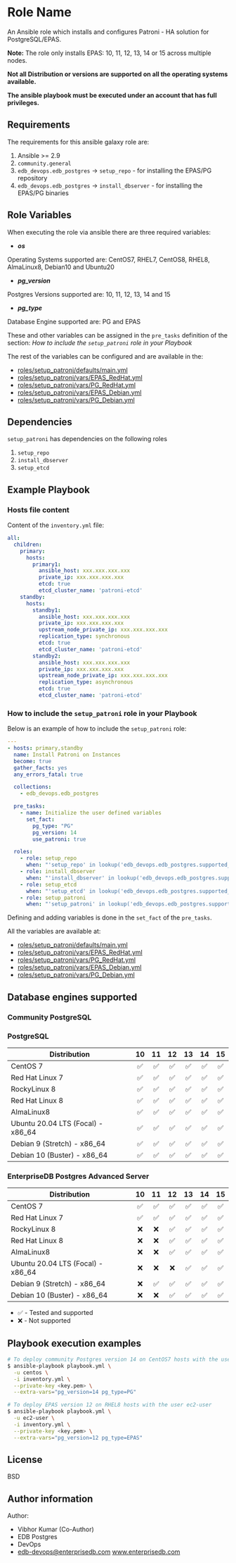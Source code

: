 # Role Name

An Ansible role which installs and configures Patroni - HA solution for PostgreSQL/EPAS.

**Note:**
The role only installs EPAS: 10, 11, 12, 13, 14 or 15
across multiple nodes.

**Not all Distribution or versions are supported on all the operating systems
available.**

**The ansible playbook must be executed under an account that has full
privileges.**

## Requirements

The requirements for this ansible galaxy role are:

  1. Ansible >= 2.9
  2. `community.general`
  3. `edb_devops.edb_postgres` -> `setup_repo` - for installing the EPAS/PG
     repository
  4. `edb_devops.edb_postgres` -> `install_dbserver` - for installing the EPAS/PG
     binaries

## Role Variables

When executing the role via ansible there are three required variables:

  * ***os***

  Operating Systems supported are: CentOS7, RHEL7, CentOS8, RHEL8, AlmaLinux8, Debian10 and Ubuntu20

  * ***pg_version***

  Postgres Versions supported are: 10, 11, 12, 13, 14 and 15

  * ***pg_type***

  Database Engine supported are: PG and EPAS

These and other variables can be assigned in the `pre_tasks` definition of the
section: *How to include the `setup_patroni` role in your Playbook*

The rest of the variables can be configured and are available in the:

  * [roles/setup_patroni/defaults/main.yml](./defaults/main.yml) 
  * [roles/setup_patroni/vars/EPAS_RedHat.yml](./vars/EPAS_RedHat.yml)
  * [roles/setup_patroni/vars/PG_RedHat.yml](./vars/PG_RedHat.yml)
  * [roles/setup_patroni/vars/EPAS_Debian.yml](./vars/EPAS_Debian.yml)
  * [roles/setup_patroni/vars/PG_Debian.yml](./vars/PG_Debian.yml)

## Dependencies

`setup_patroni` has dependencies on the following roles
  1. `setup_repo`
  2. `install_dbserver`
  3. `setup_etcd`

## Example Playbook

### Hosts file content

Content of the `inventory.yml` file:

```yaml
all:
  children:
    primary:
      hosts:
        primary1:
          ansible_host: xxx.xxx.xxx.xxx
          private_ip: xxx.xxx.xxx.xxx
          etcd: true
          etcd_cluster_name: 'patroni-etcd'
    standby:
      hosts:
        standby1:
          ansible_host: xxx.xxx.xxx.xxx
          private_ip: xxx.xxx.xxx.xxx
          upstream_node_private_ip: xxx.xxx.xxx.xxx
          replication_type: synchronous
          etcd: true
          etcd_cluster_name: 'patroni-etcd'
        standby2:
          ansible_host: xxx.xxx.xxx.xxx
          private_ip: xxx.xxx.xxx.xxx
          upstream_node_private_ip: xxx.xxx.xxx.xxx
          replication_type: asynchronous
          etcd: true
          etcd_cluster_name: 'patroni-etcd'
```

### How to include the `setup_patroni` role in your Playbook

Below is an example of how to include the `setup_patroni` role:

```yaml
---
- hosts: primary,standby
  name: Install Patroni on Instances
  become: true
  gather_facts: yes
  any_errors_fatal: true

  collections:
    - edb_devops.edb_postgres

  pre_tasks:
    - name: Initialize the user defined variables
      set_fact:
        pg_type: "PG"
        pg_version: 14
        use_patroni: true

  roles:
    - role: setup_repo
      when: "'setup_repo' in lookup('edb_devops.edb_postgres.supported_roles', wantlist=True)"
    - role: install_dbserver
      when: "'install_dbserver' in lookup('edb_devops.edb_postgres.supported_roles', wantlist=True)"
    - role: setup_etcd
      when: "'setup_etcd' in lookup('edb_devops.edb_postgres.supported_roles', wantlist=True)"
    - role: setup_patroni
      when: "'setup_patroni' in lookup('edb_devops.edb_postgres.supported_roles', wantlist=True)"
```

Defining and adding variables is done in the `set_fact` of the `pre_tasks`.

All the variables are available at:

  - [roles/setup_patroni/defaults/main.yml](./defaults/main.yml)
  - [roles/setup_patroni/vars/EPAS_RedHat.yml](./vars/EPAS_RedHat.yml)
  - [roles/setup_patroni/vars/PG_RedHat.yml](./vars/PG_RedHat.yml)
  - [roles/setup_patroni/vars/EPAS_Debian.yml](./vars/EPAS_Debian.yml)
  - [roles/setup_patroni/vars/PG_Debian.yml](./vars/PG_Debian.yml)

## Database engines supported

### Community PostgreSQL 

### PostgreSQL

| Distribution                      |               10 |               11 |               12 |               13 |               14 |               15 |
| --------------------------------- |:----------------:|:----------------:|:----------------:|:----------------:|:----------------:|:----------------:|
| CentOS 7                          |:white_check_mark:|:white_check_mark:|:white_check_mark:|:white_check_mark:|:white_check_mark:|:white_check_mark:|
| Red Hat Linux 7                   |:white_check_mark:|:white_check_mark:|:white_check_mark:|:white_check_mark:|:white_check_mark:|:white_check_mark:|
| RockyLinux 8                      |:white_check_mark:|:white_check_mark:|:white_check_mark:|:white_check_mark:|:white_check_mark:|:white_check_mark:|
| Red Hat Linux 8                   |:white_check_mark:|:white_check_mark:|:white_check_mark:|:white_check_mark:|:white_check_mark:|:white_check_mark:|
| AlmaLinux8                        |:white_check_mark:|:white_check_mark:|:white_check_mark:|:white_check_mark:|:white_check_mark:|:white_check_mark:|
| Ubuntu 20.04 LTS (Focal) - x86_64 |:white_check_mark:|:white_check_mark:|:white_check_mark:|:white_check_mark:|:white_check_mark:|:white_check_mark:|
| Debian 9 (Stretch) - x86_64       |:white_check_mark:|:white_check_mark:|:white_check_mark:|:white_check_mark:|:white_check_mark:|:white_check_mark:|
| Debian 10 (Buster) - x86_64       |:white_check_mark:|:white_check_mark:|:white_check_mark:|:white_check_mark:|:white_check_mark:|:white_check_mark:|
### EnterpriseDB Postgres Advanced Server

| Distribution                      |               10 |               11 |               12 |               13 |               14 |               15 |
| --------------------------------- |:----------------:|:----------------:|:----------------:|:----------------:|:----------------:|:----------------:|
| CentOS 7                          |:white_check_mark:|:white_check_mark:|:white_check_mark:|:white_check_mark:|:white_check_mark:|:white_check_mark:|
| Red Hat Linux 7                   |:white_check_mark:|:white_check_mark:|:white_check_mark:|:white_check_mark:|:white_check_mark:|:white_check_mark:|
| RockyLinux 8                      |               :x:|               :x:|:white_check_mark:|:white_check_mark:|:white_check_mark:|:white_check_mark:|
| Red Hat Linux 8                   |               :x:|               :x:|:white_check_mark:|:white_check_mark:|:white_check_mark:|:white_check_mark:|
| AlmaLinux8                        |               :x:|               :x:|:white_check_mark:|:white_check_mark:|:white_check_mark:|:white_check_mark:|
| Ubuntu 20.04 LTS (Focal) - x86_64 |               :x:|               :x:|               :x:|:white_check_mark:|:white_check_mark:|:white_check_mark:|
| Debian 9 (Stretch) - x86_64       |               :x:|:white_check_mark:|:white_check_mark:|:white_check_mark:|:white_check_mark:|:white_check_mark:|
| Debian 10 (Buster) - x86_64       |               :x:|               :x:|:white_check_mark:|:white_check_mark:|:white_check_mark:|:white_check_mark:|

- :white_check_mark: - Tested and supported
- :x: - Not supported

## Playbook execution examples

```bash
# To deploy community Postgres version 14 on CentOS7 hosts with the user centos
$ ansible-playbook playbook.yml \
  -u centos \
  -i inventory.yml \
  --private-key <key.pem> \
  --extra-vars="pg_version=14 pg_type=PG"
```
```bash
# To deploy EPAS version 12 on RHEL8 hosts with the user ec2-user 
$ ansible-playbook playbook.yml \
  -u ec2-user \
  -i inventory.yml \
  --private-key <key.pem> \
  --extra-vars="pg_version=12 pg_type=EPAS"
```

## License

BSD

## Author information

Author:

  * Vibhor Kumar (Co-Author)
  * EDB Postgres
  * DevOps
  * edb-devops@enterprisedb.com www.enterprisedb.com
